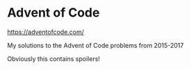 # Advent of Code

https://adventofcode.com/

My solutions to the Advent of Code problems from 2015-2017

Obviously this contains spoilers!